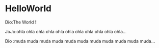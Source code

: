 # HelloWorld
Dio:The World !

JoJo:ohla ohla ohla ohla ohla ohla ohla ohla ohla ohla ohla...

Dio :muda muda muda muda muda muda muda muda muda muda muda...
